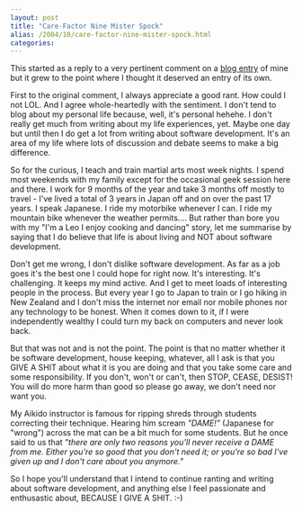 ```yaml
---
layout: post
title: "Care-Factor Nine Mister Spock"
alias: /2004/10/care-factor-nine-mister-spock.html
categories:
---
```

This started as a reply to a very pertinent comment on a [blog entry](/blog/2004/09/24/programmeurs-sans-responsabilite) of mine but it grew to the point where I thought it deserved an entry of its own.

First to the original comment, I always appreciate a good rant. How could I not LOL. And I agree whole-heartedly with the sentiment. I don't tend to blog about my personal life because, well, it's personal hehehe. I don't really get much from writing about my life experiences, yet. Maybe one day but until then I do get a lot from writing about software development. It's an area of my life where lots of discussion and debate seems to make a big difference.

So for the curious, I teach and train martial arts most week nights. I spend most weekends with my family except for the occasional geek session here and there. I work for 9 months of the year and take 3 months off mostly to travel - I've lived a total of 3 years in Japan off and on over the past 17 years. I speak Japanese. I ride my motorbike whenever I can. I ride my mountain bike whenever the weather permits.... But rather than bore you with my "I'm a Leo I enjoy cooking and dancing" story, let me summarise by saying that I do believe that life is about living and NOT about software development.

Don't get me wrong, I don't dislike software development. As far as a job goes it's the best one I could hope for right now. It's interesting. It's challenging. It keeps my mind active. And I get to meet loads of interesting people in the process. But every year I go to Japan to train or I go hiking in New Zealand and I don't miss the internet nor email nor mobile phones nor any technology to be honest. When it comes down to it, if I were independently wealthy I could turn my back on computers and never look back.

But that was not and is not the point. The point is that no matter whether it be software development, house keeping, whatever, all I ask is that you GIVE A SHIT about what it is you are doing and that you take some care and some responsibility. If you don't, won't or can't, then STOP, CEASE, DESIST! You will do more harm than good so please go away, we don't need nor want you.

My Aikido instructor is famous for ripping shreds through students correcting their technique. Hearing him scream _"DAME!"_ (Japanese for "wrong") across the mat can be a bit much for some students. But he once said to us that _"there are only two reasons you'll never receive a DAME from me. Either you're so good that you don't need it; or you're so bad I've given up and I don't care about you anymore."_

So I hope you'll understand that I intend to continue ranting and writing about software development, and anything else I feel passionate and enthusastic about, BECAUSE I GIVE A SHIT. :-)
